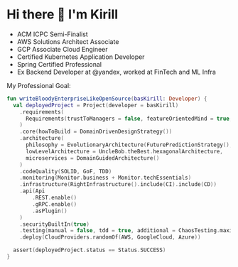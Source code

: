 # Hi there 👋 I'm Kirill
* ACM ICPC Semi-Finalist
* AWS Solutions Architect Associate
* GCP Associate Cloud Engineer
* Certified Kubernetes Application Developer
* Spring Certified Professional
* Ex Backend Developer at @yandex, worked at FinTech and ML Infra

My Professional Goal:
```kotlin
fun writeBloodyEnterpriseLikeOpenSource(basKirill: Developer) {
  val deployedProject = Project(developer = basKirill)
    .requirements(
      Requirements(trustToManagers = false, featureOrientedMind = true, userStories = true)
    )
    .core(howToBuild = DomainDrivenDesignStrategy())
    .architecture(
      philosophy = EvolutionaryArchitecture(FuturePredictionStrategy(), Flexability = 10),
      lowLevelArchitecture = UncleBob.theBest.hexagonalArchitecture,
      microservices = DomainGuidedArchitecture()
    )
    .codeQuality(SOLID, GoF, TDD)
    .monitoring(Monitor.business + Monitor.techEssentials)
    .infrastructure(RightInfrastructure().include(CI).include(CD))
    .api(Api
        .REST.enable()
        .gRPC.enable()
        .asPlugin()
    )
    .securityBuiltIn(true)
    .testing(manual = false, tdd = true, additional = ChaosTesting.maximize())
    .deploy(CloudProviders.randomOf(AWS, GoogleCloud, Azure))

  assert(deployedProject.status == Status.SUCCESS)
}
```
